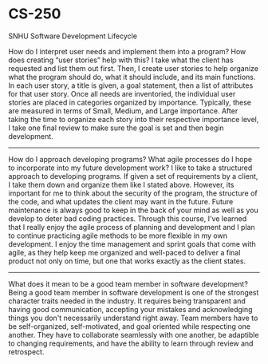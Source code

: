 # CS-250
SNHU Software Development Lifecycle

How do I interpret user needs and implement them into a program? How does creating “user stories” help with this?
I take what the client has requested and list them out first. Then, I create user stories to help organize what the program should do, what it should include, and its main functions. In each user story, a title is given, a goal statement, then a list of attributes for that user story. Once all needs are inventoried, the individual user stories are placed in categories organized by importance. Typically, these are measured in terms of Small, Medium, and Large importance. After taking the time to organize each story into their respective importance level, I take one final review to make sure the goal is set and then begin development.
**********************************
How do I approach developing programs? What agile processes do I hope to incorporate into my future development work?
I like to take a structured approach to developing programs. If given a set of requirements by a client, I take them down and organize them like I stated above. However, its important for me to think about the security of the program, the structure of the code, and what updates the client may want in the future. Future maintenance is always good to keep in the back of your mind as well as you develop to deter bad coding practices. Through this course, I've learned that I really enjoy the agile process of planning and development and I plan to continue practicing agile methods to be more flexible in my own development. I enjoy the time management and sprint goals that come with agile, as they help keep me organized and well-paced to deliver a final product not only on time, but one that works exactly as the client states.
**********************************
What does it mean to be a good team member in software development?
Being a good team member in software development is one of the strongest character traits needed in the industry. It requires being transparent and having good communication, accepting your mistakes and acknowledging things you don't necessarily understand right away. Team members have to be self-organized, self-motivated, and goal oriented while respecting one another. They have to collaborate seamlessly with one another, be adaptible to changing requirements, and have the ability to learn through review and retrospect.
